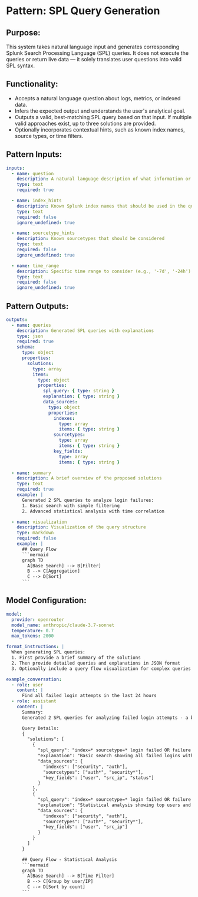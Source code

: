 # Pattern: SPL Query Generation

## Purpose:

This system takes natural language input and generates corresponding Splunk Search Processing Language (SPL) queries. It does not execute the queries or return live data — it solely translates user questions into valid SPL syntax.

## Functionality:

* Accepts a natural language question about logs, metrics, or indexed data.
* Infers the expected output and understands the user's analytical goal.
* Outputs a valid, best-matching SPL query based on that input. If multiple valid approaches exist, up to three solutions are provided.
* Optionally incorporates contextual hints, such as known index names, source types, or time filters.

## Pattern Inputs:

```yaml
inputs:
  - name: question
    description: A natural language description of what information or analysis you want from Splunk
    type: text
    required: true

  - name: index_hints
    description: Known Splunk index names that should be used in the query
    type: text
    required: false
    ignore_undefined: true

  - name: sourcetype_hints
    description: Known sourcetypes that should be considered
    type: text
    required: false
    ignore_undefined: true

  - name: time_range
    description: Specific time range to consider (e.g., '-7d', '-24h')
    type: text
    required: false
    ignore_undefined: true
```

## Pattern Outputs:

```yaml
outputs:
  - name: queries
    description: Generated SPL queries with explanations
    type: json
    required: true
    schema:
      type: object
      properties:
        solutions:
          type: array
          items:
            type: object
            properties:
              spl_query: { type: string }
              explanation: { type: string }
              data_sources:
                type: object
                properties:
                  indexes: 
                    type: array
                    items: { type: string }
                  sourcetypes:
                    type: array
                    items: { type: string }
                  key_fields:
                    type: array
                    items: { type: string }

  - name: summary
    description: A brief overview of the proposed solutions
    type: text
    required: true
    example: |
      Generated 2 SPL queries to analyze login failures:
      1. Basic search with simple filtering
      2. Advanced statistical analysis with time correlation

  - name: visualization
    description: Visualization of the query structure
    type: markdown
    required: false
    example: |
      ## Query Flow
      ```mermaid
      graph TD
        A[Base Search] --> B[Filter]
        B --> C[Aggregation]
        C --> D[Sort]
      ```
```

## Model Configuration:

```yaml
model:
  provider: openrouter
  model_name: anthropic/claude-3.7-sonnet
  temperature: 0.7
  max_tokens: 2000

format_instructions: |
  When generating SPL queries:
  1. First provide a brief summary of the solutions
  2. Then provide detailed queries and explanations in JSON format
  3. Optionally include a query flow visualization for complex queries

example_conversation:
  - role: user
    content: |
      Find all failed login attempts in the last 24 hours
  - role: assistant
    content: |
      Summary:
      Generated 2 SPL queries for analyzing failed login attempts - a basic search with status filtering and a more detailed analysis with user statistics.

      Query Details:
      {
        "solutions": [
          {
            "spl_query": "index=* sourcetype=* login failed OR failure earliest=-24h | table _time user src_ip status",
            "explanation": "Basic search showing all failed logins with key fields in the last 24 hours",
            "data_sources": {
              "indexes": ["security", "auth"],
              "sourcetypes": ["auth*", "security*"],
              "key_fields": ["user", "src_ip", "status"]
            }
          },
          {
            "spl_query": "index=* sourcetype=* login failed OR failure earliest=-24h | stats count by user, src_ip | sort -count",
            "explanation": "Statistical analysis showing top users and source IPs with failed logins",
            "data_sources": {
              "indexes": ["security", "auth"],
              "sourcetypes": ["auth*", "security*"],
              "key_fields": ["user", "src_ip"]
            }
          }
        ]
      }

      ## Query Flow - Statistical Analysis
      ```mermaid
      graph TD
        A[Base Search] --> B[Time Filter]
        B --> C[Group by user/IP]
        C --> D[Sort by count]
      ```
